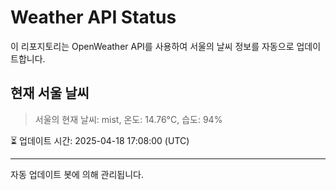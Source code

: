 
# Weather API Status

이 리포지토리는 OpenWeather API를 사용하여 서울의 날씨 정보를 자동으로 업데이트합니다.

## 현재 서울 날씨
> 서울의 현재 날씨: mist, 온도: 14.76°C, 습도: 94%

⏳ 업데이트 시간: 2025-04-18 17:08:00 (UTC)

---
자동 업데이트 봇에 의해 관리됩니다.
